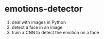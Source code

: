 # emotions-detector

1. deal with images in Python
2. detect a face in an image
3. train a CNN to detect the emotion on a face

